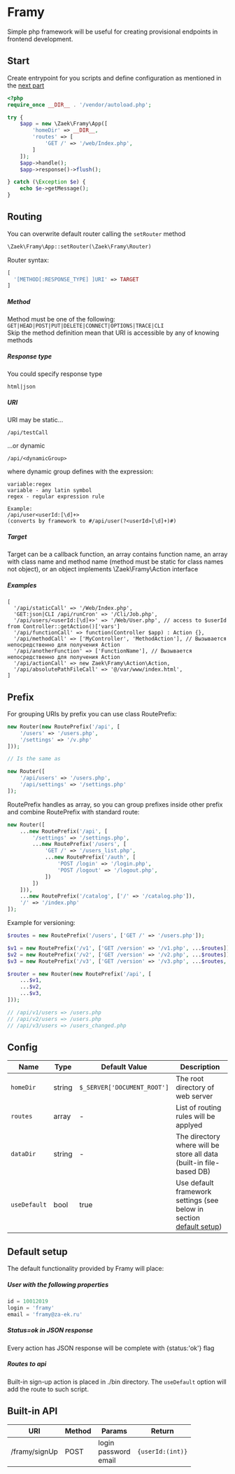 # Framy
Simple php framework will be useful for creating provisional endpoints in frontend development.

## Start

Create entrypoint for you scripts and define configuration as mentioned in the [next part](#config)

```php
<?php
require_once __DIR__ . '/vendor/autoload.php';

try {
    $app = new \Zaek\Framy\App([
        'homeDir' => __DIR__,
        'routes' => [
            'GET /' => '/web/Index.php',
        ]
    ]);
    $app->handle();
    $app->response()->flush();

} catch (\Exception $e) {
    echo $e->getMessage();
}
```

## Routing
You can overwrite default router calling the `setRouter` method

```php
\Zaek\Framy\App::setRouter(\Zaek\Framy\Router)
```
Router syntax:
```php
[
  '[METHOD[:RESPONSE_TYPE] ]URI' => TARGET
] 
```
##### Method
Method must be one of the following: 
`GET|HEAD|POST|PUT|DELETE|CONNECT|OPTIONS|TRACE|CLI`  
Skip the method definition mean that URI is accessible by any of knowing methods

##### Response type
You could specify response type
```
html|json
```

##### URI
URI may be static...  
```
/api/testCall
```  
...or dynamic
```
/api/<dynamicGroup>
``` 
where dynamic group defines with the expression:
```
variable:regex
variable - any latin symbol
regex - regular expression rule

Example:
/api/user<userId:[\d]+> 
(converts by framework to #/api/user(?<userId>[\d]+)#)
```

##### Target
Target can be a callback function, 
an array contains function name, 
an array with class name and method name (method must be static for class names not object),
or an object implements \Zaek\Framy\Action interface
 
##### Examples
```
[
  '/api/staticCall' => '/Web/Index.php',
  'GET:json|CLI /api/runCron' => '/Cli/Job.php',
  '/api/users/<userId:[\d]+>' => '/Web/User.php', // access to $userId from Controller::getAction()['vars']
  '/api/functionCall' => function(Controller $app) : Action {},
  '/api/methodCall' => ['MyController', 'MethodAction'], // Вызывается непосредственно для получения Action
  '/api/anotherFunction' => ['FunctionName'], // Вызывается непосредственно для получения Action
  '/api/actionCall' => new Zaek\Framy\Action\Action,
  '/api/absolutePathFileCall' => '@/var/www/index.html',
]
```

## Prefix
For grouping URIs by prefix you can use class RoutePrefix:
```php
new Router(new RoutePrefix('/api', [
    '/users' => '/users.php',
    '/settings' => '/v.php'
]));

// Is the same as

new Router([
    '/api/users' => '/users.php',
    '/api/settings' => '/settings.php'
]);
```
RoutePrefix handles as array, so you can group prefixes inside other prefix and combine RoutePrefix with standard route:
```php
new Router([
    ...new RoutePrefix('/api', [
        '/settings' => '/settings.php',
        ...new RoutePrefix('/users', [
            'GET /' => '/users_list.php',
            ...new RoutePrefix('/auth', [
                'POST /login' => '/login.php',
                'POST /logout' => '/logout.php',
            ])
        ])
    ])),
    ...new RoutePrefix('/catalog', ['/' => '/catalog.php']),
    '/' => '/index.php'
]);
```

Example for versioning:
```php
$routes = new RoutePrefix('/users', ['GET /' => '/users.php']);

$v1 = new RoutePrefix('/v1', ['GET /version' => '/v1.php', ...$routes]);
$v2 = new RoutePrefix('/v2', ['GET /version' => '/v2.php', ...$routes]);
$v3 = new RoutePrefix('/v3', ['GET /version' => '/v3.php', ...$routes, ...['GET /users/' => '/users_change.php']]);

$router = new Router(new RoutePrefix('/api', [
    ...$v1,
    ...$v2,
    ...$v3,
]));

// /api/v1/users => /users.php
// /api/v2/users => /users.php
// /api/v3/users => /users_changed.php
```

## Config
|Name|Type|Default Value|Description|
|---|---|---|---|
|`homeDir`|string|`$_SERVER['DOCUMENT_ROOT']`|The root directory of web server|
|`routes`|array|-|List of routing rules will be applyed|
|`dataDir`|string|-|The directory where will be store all data (built-in file-based DB)|
|`useDefault`|bool|true|Use default framework settings (see below in section [default setup](#default-setup))|


## Default setup

The default functionality provided by Framy will place:
 
##### User with the following properties
```php
id = 10012019
login = 'framy'
email = 'framy@za-ek.ru'
```
##### Status=ok in JSON response
Every action has JSON response will be complete with {status:'ok'} flag

##### Routes to api
Built-in sign-up action is placed in ./bin directory. 
The `useDefault` option will add the route to such script.

## Built-in API

|URI|Method|Params|Return|
|---|---|---|---|
|/framy/signUp|POST|login<br />password<br />email|`{userId:(int)}`|